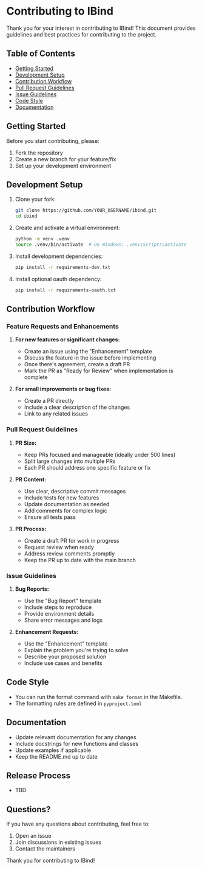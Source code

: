 # Contributing to IBind

Thank you for your interest in contributing to IBind! This document provides guidelines and best practices for contributing to the project.

## Table of Contents

- [Getting Started](#getting-started)
- [Development Setup](#development-setup)
- [Contribution Workflow](#contribution-workflow)
- [Pull Request Guidelines](#pull-request-guidelines)
- [Issue Guidelines](#issue-guidelines)
- [Code Style](#code-style)
- [Documentation](#documentation)

## Getting Started

Before you start contributing, please:

1. Fork the repository
2. Create a new branch for your feature/fix
3. Set up your development environment

## Development Setup

1. Clone your fork:

   ```bash
   git clone https://github.com/YOUR_USERNAME/ibind.git
   cd ibind
   ```

2. Create and activate a virtual environment:

   ```bash
   python -m venv .venv
   source .venv/bin/activate  # On Windows: .venv\Scripts\activate
   ```

3. Install development dependencies:

   ```bash
   pip install -r requirements-dev.txt
   ```

4. Install optional oauth dependency:

   ```bash
   pip install -r requirements-oauth.txt
   ```

## Contribution Workflow

### Feature Requests and Enhancements

1. **For new features or significant changes:**
   - Create an issue using the "Enhancement" template
   - Discuss the feature in the issue before implementing
   - Once there's agreement, create a draft PR
   - Mark the PR as "Ready for Review" when implementation is complete

2. **For small improvements or bug fixes:**
   - Create a PR directly
   - Include a clear description of the changes
   - Link to any related issues

### Pull Request Guidelines

1. **PR Size:**
   - Keep PRs focused and manageable (ideally under 500 lines)
   - Split large changes into multiple PRs
   - Each PR should address one specific feature or fix

2. **PR Content:**
   - Use clear, descriptive commit messages
   - Include tests for new features
   - Update documentation as needed
   - Add comments for complex logic
   - Ensure all tests pass

3. **PR Process:**
   - Create a draft PR for work in progress
   - Request review when ready
   - Address review comments promptly
   - Keep the PR up to date with the main branch

### Issue Guidelines

1. **Bug Reports:**
   - Use the "Bug Report" template
   - Include steps to reproduce
   - Provide environment details
   - Share error messages and logs

2. **Enhancement Requests:**
   - Use the "Enhancement" template
   - Explain the problem you're trying to solve
   - Describe your proposed solution
   - Include use cases and benefits

## Code Style

- You can run the format command with `make format` in the Makefile.
- The formatting rules are defined in `pyproject.toml`

## Documentation

- Update relevant documentation for any changes
- Include docstrings for new functions and classes
- Update examples if applicable
- Keep the README.md up to date

## Release Process

- TBD

## Questions?

If you have any questions about contributing, feel free to:

1. Open an issue
2. Join discussions in existing issues
3. Contact the maintainers

Thank you for contributing to IBind!
